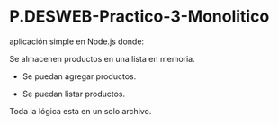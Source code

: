 # P.DESWEB-Practico-3-Monolitico

aplicación simple en Node.js donde:

Se almacenen productos en una lista en memoria.

- Se puedan agregar productos.

- Se puedan listar productos.

 Toda la lógica esta en un solo archivo.
